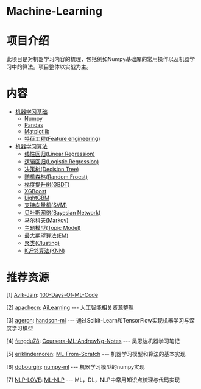 # Machine-Learning
# 项目介绍

此项目是对机器学习内容的梳理，包括例如Numpy基础库的常用操作以及机器学习中的算法。项目整体以实战为主。

# 内容

- <a href = "">机器学习基础</a>
  - <a href = "">Numpy</a>
  - <a href = "">Pandas</a>
  - <a href = "">Matplotlib</a>
  - <a href = "">特征工程(Feature engineering)</a>
- <a href = "">机器学习算法</a>
  - <a href = "">线性回归(Linear Regression)</a>
  - <a href = "">逻辑回归(Logistic Regression)</a>
  - <a href = "">决策树(Decision Tree)</a>
  - <a href = "">随机森林(Random Froest)</a>
  - <a href = "">梯度提升树(GBDT)</a>
  - <a href = "">XGBoost</a>
  - <a href = "">LightGBM</a>
  - <a href = "">支持向量机(SVM)</a>
  - <a href = "">贝叶斯网络(Bayesian Network)</a>
  - <a href = "">马尔科夫(Markov)</a>
  - <a href = "">主题模型(Topic Model)</a>
  - <a href = "">最大期望算法(EM)</a>
  - <a href = "">聚类(Clusting)</a>
  - <a href = "">K近邻算法(KNN)</a>



# 推荐资源

[1] [Avik-Jain](https://github.com/Avik-Jain): [100-Days-Of-ML-Code](https://github.com/Avik-Jain/100-Days-Of-ML-Code) 

[2] [apachecn](https://github.com/apachecn):  [AiLearning](https://github.com/apachecn/AiLearning) --- 人工智能相关资源整理

[3] [ageron](https://github.com/ageron): [handson-ml](https://github.com/ageron/handson-ml) --- 通过Scikit-Learn和TensorFlow实现机器学习与深度学习模型

[4] [fengdu78](https://github.com/fengdu78): [Coursera-ML-AndrewNg-Notes](https://github.com/fengdu78/Coursera-ML-AndrewNg-Notes) --- 吴恩达机器学习笔记

[5] [eriklindernoren](https://github.com/eriklindernoren): [ML-From-Scratch](https://github.com/eriklindernoren/ML-From-Scratch) --- 机器学习模型和算法的基本实现

[6] [ddbourgin](https://github.com/ddbourgin): [numpy-ml](https://github.com/ddbourgin/numpy-ml) --- 机器学习模型的numpy实现

[7] [NLP-LOVE](https://github.com/NLP-LOVE): [ML-NLP](https://github.com/NLP-LOVE/ML-NLP) --- ML，DL，NLP中常用知识点梳理与代码实现



